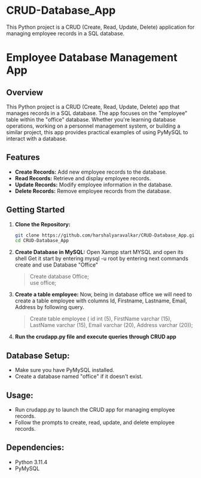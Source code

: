 # CRUD-Database_App
This Python project is a CRUD (Create, Read, Update, Delete) application for managing employee records in a SQL database.

# Employee Database Management App

## Overview

This Python project is a CRUD (Create, Read, Update, Delete) app that manages records in a SQL database. The app focuses on the "employee" table within the "office" database. Whether you're learning database operations, working on a personnel management system, or building a similar project, this app provides practical examples of using PyMySQL to interact with a database.

## Features

- **Create Records:** Add new employee records to the database.
- **Read Records:** Retrieve and display employee records.
- **Update Records:** Modify employee information in the database.
- **Delete Records:** Remove employee records from the database.

## Getting Started

1. **Clone the Repository:**
   ```bash
   git clone https://github.com/harshalyaravalkar/CRUD-Database_App.git
   cd CRUD-Database_App

2. **Create Database in MySQL:**
    Open Xampp
    start MYSQL and open its shell
    Get it start by entering mysql -u root 
    by entering next commands create and use Database "Office"
 
    > Create database Office; <br>
    > use office;

3. **Create a table employee:**
    Now, being in database office we will need to create a table employee with columns Id, Firstname, Lastname, 
    Email, Address by following query.

    > Create table employee ( id int (5), FirstName varchar (15), LastName varchar (15), Email varchar (20), Address varchar (20));

4. **Run the crudapp.py file and execute queries through CRUD app**

## Database Setup:

- Make sure you have PyMySQL installed.
- Create a database named "office" if it doesn't exist.

## Usage:

- Run crudapp.py to launch the CRUD app for managing employee records.
- Follow the prompts to create, read, update, and delete employee records.

## Dependencies:

- Python 3.11.4
- PyMySQL
